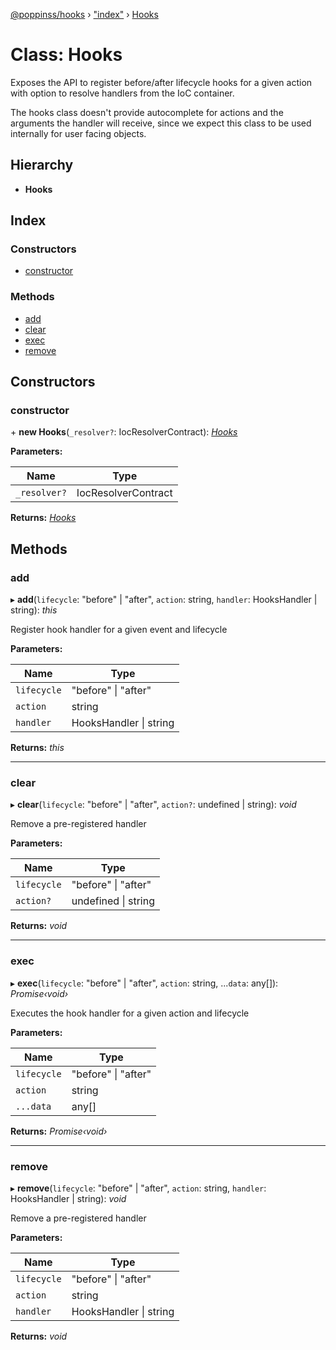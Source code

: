 [@poppinss/hooks](../README.md) › ["index"](../modules/_index_.md) › [Hooks](_index_.hooks.md)

# Class: Hooks

Exposes the API to register before/after lifecycle hooks for a given action
with option to resolve handlers from the IoC container.

The hooks class doesn't provide autocomplete for actions and the arguments
the handler will receive, since we expect this class to be used internally
for user facing objects.

## Hierarchy

* **Hooks**

## Index

### Constructors

* [constructor](_index_.hooks.md#constructor)

### Methods

* [add](_index_.hooks.md#add)
* [clear](_index_.hooks.md#clear)
* [exec](_index_.hooks.md#exec)
* [remove](_index_.hooks.md#remove)

## Constructors

###  constructor

\+ **new Hooks**(`_resolver?`: IocResolverContract): *[Hooks](_index_.hooks.md)*

**Parameters:**

Name | Type |
------ | ------ |
`_resolver?` | IocResolverContract |

**Returns:** *[Hooks](_index_.hooks.md)*

## Methods

###  add

▸ **add**(`lifecycle`: "before" | "after", `action`: string, `handler`: HooksHandler | string): *this*

Register hook handler for a given event and lifecycle

**Parameters:**

Name | Type |
------ | ------ |
`lifecycle` | "before" &#124; "after" |
`action` | string |
`handler` | HooksHandler &#124; string |

**Returns:** *this*

___

###  clear

▸ **clear**(`lifecycle`: "before" | "after", `action?`: undefined | string): *void*

Remove a pre-registered handler

**Parameters:**

Name | Type |
------ | ------ |
`lifecycle` | "before" &#124; "after" |
`action?` | undefined &#124; string |

**Returns:** *void*

___

###  exec

▸ **exec**(`lifecycle`: "before" | "after", `action`: string, ...`data`: any[]): *Promise‹void›*

Executes the hook handler for a given action and lifecycle

**Parameters:**

Name | Type |
------ | ------ |
`lifecycle` | "before" &#124; "after" |
`action` | string |
`...data` | any[] |

**Returns:** *Promise‹void›*

___

###  remove

▸ **remove**(`lifecycle`: "before" | "after", `action`: string, `handler`: HooksHandler | string): *void*

Remove a pre-registered handler

**Parameters:**

Name | Type |
------ | ------ |
`lifecycle` | "before" &#124; "after" |
`action` | string |
`handler` | HooksHandler &#124; string |

**Returns:** *void*
